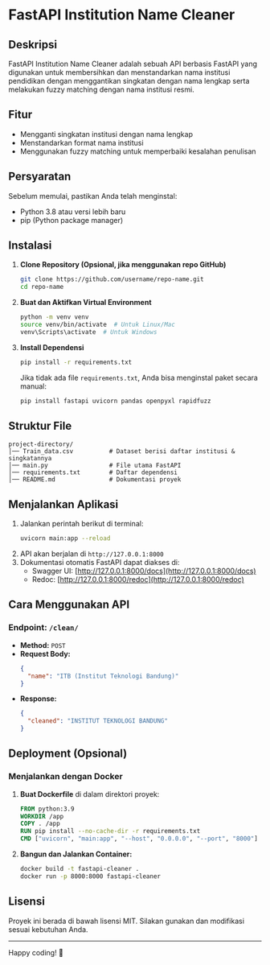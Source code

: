 # FastAPI Institution Name Cleaner

## Deskripsi
FastAPI Institution Name Cleaner adalah sebuah API berbasis FastAPI yang digunakan untuk membersihkan dan menstandarkan nama institusi pendidikan dengan menggantikan singkatan dengan nama lengkap serta melakukan fuzzy matching dengan nama institusi resmi.

## Fitur
- Mengganti singkatan institusi dengan nama lengkap
- Menstandarkan format nama institusi
- Menggunakan fuzzy matching untuk memperbaiki kesalahan penulisan

## Persyaratan
Sebelum memulai, pastikan Anda telah menginstal:
- Python 3.8 atau versi lebih baru
- pip (Python package manager)

## Instalasi
1. **Clone Repository (Opsional, jika menggunakan repo GitHub)**
   ```sh
   git clone https://github.com/username/repo-name.git
   cd repo-name
   ```

2. **Buat dan Aktifkan Virtual Environment**
   ```sh
   python -m venv venv
   source venv/bin/activate  # Untuk Linux/Mac
   venv\Scripts\activate  # Untuk Windows
   ```

3. **Install Dependensi**
   ```sh
   pip install -r requirements.txt
   ```
   Jika tidak ada file `requirements.txt`, Anda bisa menginstal paket secara manual:
   ```sh
   pip install fastapi uvicorn pandas openpyxl rapidfuzz
   ```

## Struktur File
```
project-directory/
│── Train_data.csv          # Dataset berisi daftar institusi & singkatannya
│── main.py                 # File utama FastAPI
│── requirements.txt        # Daftar dependensi
│── README.md               # Dokumentasi proyek
```

## Menjalankan Aplikasi
1. Jalankan perintah berikut di terminal:
   ```sh
   uvicorn main:app --reload
   ```
2. API akan berjalan di `http://127.0.0.1:8000`
3. Dokumentasi otomatis FastAPI dapat diakses di:
   - Swagger UI: [http://127.0.0.1:8000/docs](http://127.0.0.1:8000/docs)
   - Redoc: [http://127.0.0.1:8000/redoc](http://127.0.0.1:8000/redoc)

## Cara Menggunakan API
### Endpoint: `/clean/`
- **Method:** `POST`
- **Request Body:**
  ```json
  {
    "name": "ITB (Institut Teknologi Bandung)"
  }
  ```
- **Response:**
  ```json
  {
    "cleaned": "INSTITUT TEKNOLOGI BANDUNG"
  }
  ```

## Deployment (Opsional)
### Menjalankan dengan Docker
1. **Buat Dockerfile** di dalam direktori proyek:
   ```dockerfile
   FROM python:3.9
   WORKDIR /app
   COPY . /app
   RUN pip install --no-cache-dir -r requirements.txt
   CMD ["uvicorn", "main:app", "--host", "0.0.0.0", "--port", "8000"]
   ```
2. **Bangun dan Jalankan Container:**
   ```sh
   docker build -t fastapi-cleaner .
   docker run -p 8000:8000 fastapi-cleaner
   ```

## Lisensi
Proyek ini berada di bawah lisensi MIT. Silakan gunakan dan modifikasi sesuai kebutuhan Anda.

---
Happy coding! 🚀

